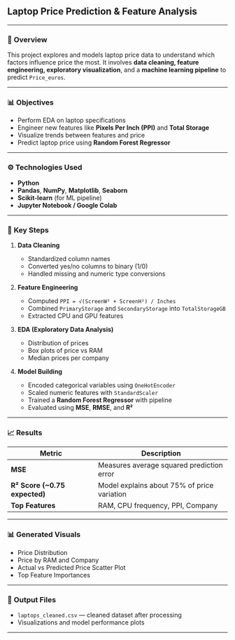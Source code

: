 ## Laptop Price Prediction & Feature Analysis

---

### 🧩 **Overview**

This project explores and models laptop price data to understand which factors influence price the most.
It involves **data cleaning, feature engineering, exploratory visualization**, and a **machine learning pipeline** to predict `Price_euros`.

---

### 📊 **Objectives**

* Perform EDA on laptop specifications
* Engineer new features like **Pixels Per Inch (PPI)** and **Total Storage**
* Visualize trends between features and price
* Predict laptop price using **Random Forest Regressor**

---

### ⚙️ **Technologies Used**

* **Python**
* **Pandas**, **NumPy**, **Matplotlib**, **Seaborn**
* **Scikit-learn** (for ML pipeline)
* **Jupyter Notebook / Google Colab**

---

### 🧠 **Key Steps**

1. **Data Cleaning**

   * Standardized column names
   * Converted yes/no columns to binary (1/0)
   * Handled missing and numeric type conversions

2. **Feature Engineering**

   * Computed `PPI = √(ScreenW² + ScreenH²) / Inches`
   * Combined `PrimaryStorage` and `SecondaryStorage` into `TotalStorageGB`
   * Extracted CPU and GPU features

3. **EDA (Exploratory Data Analysis)**

   * Distribution of prices
   * Box plots of price vs RAM
   * Median prices per company

4. **Model Building**

   * Encoded categorical variables using `OneHotEncoder`
   * Scaled numeric features with `StandardScaler`
   * Trained a **Random Forest Regressor** with pipeline
   * Evaluated using **MSE**, **RMSE**, and **R²**

---

### 📈 **Results**

| Metric                        | Description                                 |
| ----------------------------- | ------------------------------------------- |
| **MSE**                       | Measures average squared prediction error   |
| **R² Score (~0.75 expected)** | Model explains about 75% of price variation |
| **Top Features**              | RAM, CPU frequency, PPI, Company            |

---

### 📊 **Generated Visuals**

* Price Distribution
* Price by RAM and Company
* Actual vs Predicted Price Scatter Plot
* Top Feature Importances

---

### 📂 **Output Files**

* `laptops_cleaned.csv` — cleaned dataset after processing
* Visualizations and model performance plots

---
